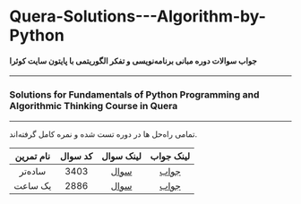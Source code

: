# Quera-Solutions---Algorithm-by-Python
#### جواب سوالات دوره مبانی برنامه‌نویسی و تفکر الگوریتمی با پایتون سایت کوئرا
-----
### Solutions for Fundamentals of Python Programming and Algorithmic Thinking Course in Quera
-----


تمامی راه‌حل ها در دوره تست شده و نمره کامل گرفته‌اند.

|      نام تمرین     |   کد سوال   | لینک سوال  |  لینک جواب |
| :-------------: |:-------------:| :-----:| :-----: |
| ساده‌تر            |   3403       |   [سوال](https://quera.org/problemset/3403/)     |    [جواب](https://gist.github.com/kianiam/b2ce7ed12f0e9be0f84fee2dab9f598f)    |
| یک ساعت            |   2886       |   [سوال](https://quera.org/problemset/2886/)     |    [جواب](https://gist.github.com/kianiam/f029c5ba6b614f74eadb877b9c82612e)    |





